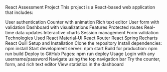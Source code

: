 React Assessment Project
This project is a React-based web application that includes:

User authentication
Counter with animation
Rich text editor
User form with validation
Dashboard with visualizations
Features
Protected routes
Real-time data updates
Interactive charts
Session management
Form validation
Technologies Used
React
Material-UI
React Router
React Spring
Recharts
React Quill
Setup and Installation
Clone the repository
Install dependencies: npm install
Start development server: npm start
Build for production: npm run build
Deploy to GitHub Pages: npm run deploy
Usage
Login with any username/password
Navigate using the top navigation bar
Try the counter, form, and rich text editor
View statistics in the dashboard

